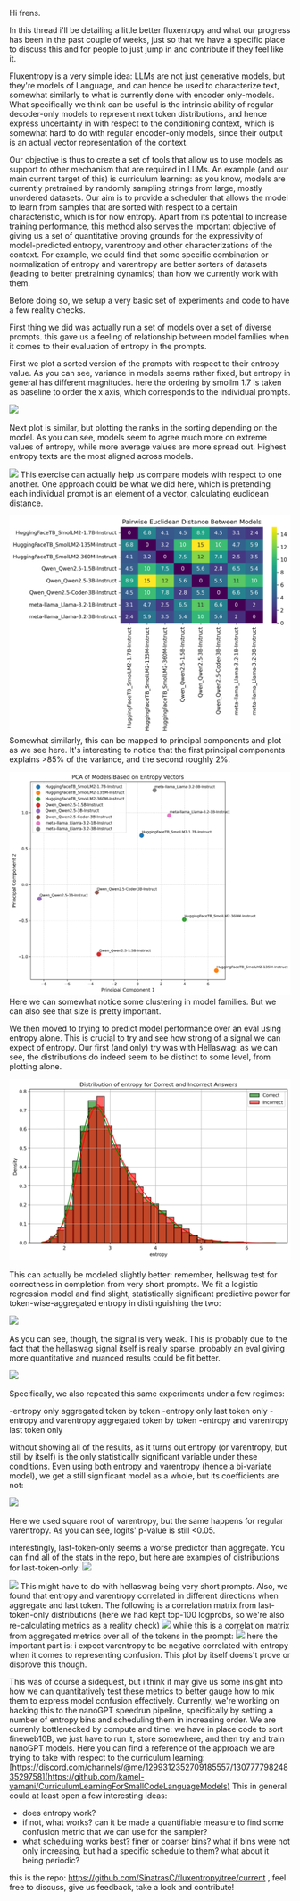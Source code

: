 Hi frens. 

In this thread i'll be detailing a little better fluxentropy and what our progress has been in the past couple of weeks, just so that we have a specific place to discuss this and for people to just jump in and contribute if they feel like it. 

Fluxentropy is a very simple idea: LLMs are not just generative models, but they're models of Language, and can hence be used to characterize text, somewhat similarly to what is currently done with encoder only-models. What specifically we think can be useful is the intrinsic ability of regular decoder-only models to represent next token distributions, and hence express uncertainty in with respect to the conditioning context, which is somewhat hard to do with regular encoder-only models, since their output is an actual vector representation of the context. 

Our objective is thus to create a set of tools that allow us to use models as support to other mechanism that are required in LLMs. An example (and our main current target of this) is curriculum learning: as you know, models are currently pretrained by randomly sampling strings from large, mostly unordered datasets. Our aim is to provide a scheduler that allows the model to learn from samples that are sorted with respect to a certain characteristic, which is for now entropy. Apart from its potential to increase training performance, this method also serves the important objective of giving us a set of quantitative proving grounds for the expressivity of model-predicted entropy, varentropy and other characterizations of the context. For example, we could find that some specific combination or normalization of entropy and varentropy are better sorters of datasets (leading to better pretraining dynamics) than how we currently work with them.

Before doing so, we setup a very basic set of experiments and code to have a few reality checks. 

First thing we did was actually run a set of models over a set of diverse prompts. this gave us a feeling of relationship between model families when it comes to their evaluation of entropy in the prompts.

First we plot a sorted version of the prompts with respect to their entropy value. As you can see, variance in models seems rather fixed, but entropy in general has different magnitudes. here the ordering by smollm 1.7 is taken as baseline to order the x axis, which corresponds to the individual prompts.

![](https://cdn.discordapp.com/attachments/1299312352709185557/1306006178223882300/image.png?ex=6744ea89&is=67439909&hm=e3df3129a53ad8d26f2d463dae3a27c311a03ff25dafe06de0cc55099d201086&=)

Next plot is similar, but plotting the ranks in the sorting depending on the model. As you can see, models seem to agree much more on extreme values of entropy, while more average values are more spread out. Highest entropy texts are the most aligned across models.

![](https://cdn.discordapp.com/attachments/1299312352709185557/1306006221580533801/image.png?ex=6744ea93&is=67439913&hm=019fccd7f74d15b9340816d1ded32afb17ab92282536a1cda26869bd489d2b29&=)
This exercise can actually help us compare models with respect to one another. One approach could be what we did here, which is pretending each individual prompt is an element of a vector, calculating euclidean distance. 

![distance_matrix.png](https://github.com/SinatrasC/fluxentropy/blob/current/sanity_checks/plots/distance_matrix.png?raw=true)
Somewhat similarly, this can be mapped to principal components and plot as we see here. It's interesting to notice that the first principal components explains >85% of the variance, and the second roughly 2%. 

![pca_models.png](https://github.com/SinatrasC/fluxentropy/blob/current/sanity_checks/plots/pca_models.png?raw=true)
Here we can somewhat notice some clustering in model families. But we can also see that size is pretty important.

We then moved to trying to predict model performance over an eval using entropy alone. This is crucial to try and see how strong of a signal we can expect of entropy. Our first (and only) try was with Hellaswag:
as we can see, the distributions do indeed seem to be distinct to some level, from plotting alone.

![distribution_entropy_only.png](https://github.com/SinatrasC/fluxentropy/blob/current/eval_entropy/output/plots/distribution_entropy_only.png?raw=true)

This can actually be modeled slightly better: remember, hellswag test for correctness in completion from very short prompts. We fit a logistic regression model and find slight, statistically significant predictive power for token-wise-aggregated entropy in distinguishing the two:

![](https://cdn.discordapp.com/attachments/1299312352709185557/1306740748141723679/image.png?ex=67444ae8&is=6742f968&hm=079231c46a005c334575c08308d7a3a194d19cee1c3ca2b5209d5399c9469ddc&=)

As you can see, though, the signal is very weak. This is probably due to the fact that the hellaswag signal itself is really sparse. probably an eval giving more quantitative and nuanced results could be fit better.

![](https://cdn.discordapp.com/attachments/1299312352709185557/1306740609125585007/image.png?ex=67444ac7&is=6742f947&hm=3acb78f27dcf531b5b6e344133b41e706d163941e2ea2e11ddf7195d9163915c&=)

Specifically, we also repeated this same experiments under a few regimes:

-entropy only aggregated token by token
-entropy only last token only
-entropy and varentropy aggregated token by token
-entropy and varentropy last token only

without showing all of the results, as it turns out entropy (or varentropy, but still by itself) is the only statistically significant variable under these conditions. Even using both entropy and varentropy (hence a bi-variate model), we get a still significant model as a whole, but its coefficients are not:

![](https://cdn.discordapp.com/attachments/1299312352709185557/1307088988238254100/image.png?ex=6744e67b&is=674394fb&hm=a971a988cf2c878ec3f923ece1880d2b8e3eab94f1264a7ef004da4c94da4e7f&=)

Here we used square root of varentropy, but the same happens for regular varentropy. As you can see, logits' p-value is still <0.05. 

interestingly, last-token-only seems a worse predictor than aggregate. 
You can find all of the stats in the repo, but here are examples of distributions for last-token-only:
![](https://cdn.discordapp.com/attachments/1299312352709185557/1307730921096740934/image.png?ex=67449954&is=674347d4&hm=319080136b977886e1ecb45ce680b5e16f8b3f83f692c200e5fdb9c112075841&=)

![](https://cdn.discordapp.com/attachments/1299312352709185557/1307730921796927488/image.png?ex=67449954&is=674347d4&hm=5c8c83b40dbbdf07397c8deef4bd9bd9cedbc98bc88f31ae4bacb7addd464f12&=)
This might have to do with hellaswag being very short prompts. 
Also, we found that entropy and varentropy correlated in different directions when aggregate and last token. The following is a correlation matrix from last-token-only distributions (here we had kept top-100 logprobs, so we're also re-calculating metrics as a reality check)
![](https://cdn.discordapp.com/attachments/1299312352709185557/1307730747557150731/image.png?ex=6744992a&is=674347aa&hm=69ffc845817cd3844e6b8884c8caac97a0eac42063d965fe4679270e8ee09711&=)
while this is a correlation matrix from aggregated metrics over all of the tokens in the prompt: ![](https://cdn.discordapp.com/attachments/1299312352709185557/1307093392047738981/image.png?ex=6744ea95&is=67439915&hm=d9675dd55a974e13988a0a359994023db4cbf65b78625a3e7e329d5090f49c5d&=)
here the important part is: i expect varentropy to be negative correlated with entropy when it comes to representing confusion. This plot by itself doens't prove or disprove this though. 

This was of course a sidequest, but i think it may give us some insight into how we can quantitatively test these metrics to better gauge how to mix them to express model confusion effectively. 
Currently, we're working on hacking this to the nanoGPT speedrun pipeline, specifically by setting a number of entropy bins and scheduling them in increasing order.
We are currenly bottlenecked by compute and time: we have in place code to sort fineweb10B, we just have to run it, store somewhere, and then try and train nanoGPT models. 
Here you can find a reference of the approach we are trying to take with respect to the curriculum learning: [https://discord.com/channels/@me/1299312352709185557/1307777982483529758](https://github.com/kamel-yamani/CurriculumLearningForSmallCodeLanguageModels)
This in general could at least open a few interesting ideas: 
- does entropy work? 
- if not, what works? can it be made a quantifiable measure to find some confusion metric that we can use for the sampler?
- what scheduling works best? finer or coarser bins? what if bins were not only increasing, but had a specific schedule to them? what about it being periodic? 

this is the repo: https://github.com/SinatrasC/fluxentropy/tree/current , feel free to discuss, give us feedback, take a look and contribute!
